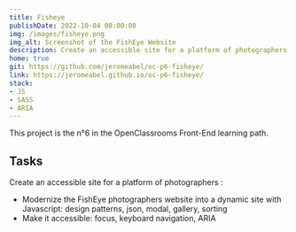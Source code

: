 ```yaml
---
title: Fisheye
publishDate: 2022-10-04 00:00:00
img: /images/fisheye.png
img_alt: Screenshot of the FishEye Website
description: Create an accessible site for a platform of photographers
home: true
git: https://github.com/jeromeabel/oc-p6-fisheye/
link: https://jeromeabel.github.io/oc-p6-fisheye/
stack: 
- JS
- SASS
- ARIA
---
```


This project is the n°6 in the OpenClassrooms Front-End learning path.

## Tasks
Create an accessible site for a platform of photographers :
- Modernize the FishEye photographers website into a dynamic site with Javascript: design patterns, json, modal, gallery, sorting
- Make it accessible: focus, keyboard navigation, ARIA
